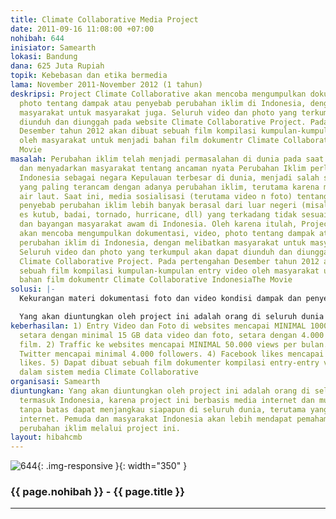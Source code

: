```yaml
---
title: Climate Collaborative Media Project
date: 2011-09-16 11:08:00 +07:00
nohibah: 644
inisiator: Samearth
lokasi: Bandung
dana: 625 Juta Rupiah
topik: Kebebasan dan etika bermedia
lama: November 2011-November 2012 (1 tahun)
deskripsi: Project Climate Collaborative akan mencoba mengumpulkan dokumentasi, video,
  photo tentang dampak atau penyebab perubahan iklim di Indonesia, dengan melibatkan
  masyarakat untuk masyarakat juga. Seluruh video dan photo yang terkumpul akan dapat
  diunduh dan diunggah pada website Climate Collaborative Project. Pada pertengahan
  Desember tahun 2012 akan dibuat sebuah film kompilasi kumpulan-kumpulan entry video
  oleh masyarakat untuk menjadi bahan film dokumentr Climate Collaborative IndonesiaThe
  Movie
masalah: Perubahan iklim telah menjadi permasalahan di dunia pada saat ini. Edukasi
  dan menyadarkan masyarakat tentang ancaman nyata Perubahan Iklim perlu dilakukan.
  Indonesia sebagai negara Kepulauan terbesar di dunia, menjadi salah satu negara
  yang paling terancam dengan adanya perubahan iklim, terutama karena menaiknya permukaan
  air laut. Saat ini, media sosialisasi (terutama video n foto) tentang dampak dan
  penyebab perubahan iklim lebih banyak berasal dari luar negeri (misal video pencairan
  es kutub, badai, tornado, hurricane, dll) yang terkadang tidak sesuai dengan kondisi
  dan bayangan masyarakat awam di Indonesia. Oleh karena itulah, Project Climate Collaborative
  akan mencoba mengumpulkan dokumentasi, video, photo tentang dampak atau penyebab
  perubahan iklim di Indonesia, dengan melibatkan masyarakat untuk masyarakat juga.
  Seluruh video dan photo yang terkumpul akan dapat diunduh dan diunggah pada website
  Climate Collaborative Project. Pada pertengahan Desember tahun 2012 akan dibuat
  sebuah film kompilasi kumpulan-kumpulan entry video oleh masyarakat untuk menjadi
  bahan film dokumentr Climate Collaborative IndonesiaThe Movie
solusi: |-
  Kekurangan materi dokumentasi foto dan video kondisi dampak dan penyebab perubahan iklim di Indonesia akan dapat diatasi salah satunya dengan Climate Collaborative Project ini. Masyarakat akan diajak dan berperan serta dalam kegiatan ini, masyarakat diminta mendokumentasikan dan mengupload video atau foto terkait perubahan iklim di daerah mereka masing-masing, baik itu di kota ataupun di desa. Setiap entry video dan foto akan dapat diakses dan dilihat oleh masyarakat umum di website Climate Collaborative Project. Setiap entry video atau foto akan mendapat hadiah bulanan dan grand prize dari pihak Climate Collaborative untuk merangsang animo masyarakat. Pada akhir tahun 2012 diharapkan Climate Collaborative Projhect dapat merangkum ribuan file video dan foto tentang climate change di Indonesia. Source data ini akan menjadi bahan kajian dan dapat dijadikan bahan untuk pembuatan film Climate Collaborative Indonesia The Movie yang diharapkan akan menjadi film dokumenter produk Indonesia yang sangat powerful dan (mudah-mudahan berkelas academy awards)

  Yang akan diuntungkan oleh project ini adalah orang di seluruh dunia termasuk Indonesia, karena project ini berbasis media internet dan multimedia yang tanpa batas dapat menjangkau siapapun di seluruh dunia, terutama yang memiliki akses internet. Pemuda dan masyarakat Indonesia akan lebih mendapat pemahaman tentang perubahan iklim melalui project ini.
keberhasilan: 1) Entry Video dan Foto di websites mencapai MINIMAL 1000 entry atau
  setara dengan minimal 15 GB data video dan foto, setara dengan 4.000 menit sources
  film. 2) Traffic ke websites mencapai MINIMAL 50.000 views per bulan. 3) Followers
  Twitter mencapai minimal 4.000 followers. 4) Facebook likes mencapai MINIMAL 4.000
  likes. 5) Dapat dibuat sebuah film dokumenter kompilasi entry-entry video terbaik
  dalam sistem media Climate Collaborative
organisasi: Samearth
diuntungkan: Yang akan diuntungkan oleh project ini adalah orang di seluruh dunia
  termasuk Indonesia, karena project ini berbasis media internet dan multimedia yang
  tanpa batas dapat menjangkau siapapun di seluruh dunia, terutama yang memiliki akses
  internet. Pemuda dan masyarakat Indonesia akan lebih mendapat pemahaman tentang
  perubahan iklim melalui project ini.
layout: hibahcmb
---
```


![644](/static/img/hibahcmb/644.png){: .img-responsive }{: width="350" }

### {{ page.nohibah }} - {{ page.title }}

---

